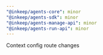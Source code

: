 ```yaml
---
"@inkeep/agents-core": minor
"@inkeep/agents-sdk": minor
"@inkeep/agents-manage-api": minor
"@inkeep/agents-run-api": minor
---
```


Context config route changes
